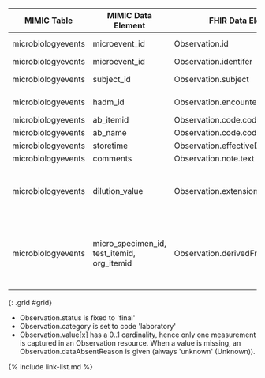 |MIMIC Table|MIMIC Data Element|FHIR Data Element|FHIR Profile|Notes|
|---|---|---|---|---|
|microbiologyevents|microevent_id|Observation.id|[MimicObservationMicroSusc]|Convert to UUID5|
|microbiologyevents|microevent_id|Observation.identifer|[MimicObservationMicroSusc]||
|microbiologyevents|subject_id|Observation.subject|[MimicObservationMicroSusc]|Convert to UUID5|
|microbiologyevents|hadm_id|Observation.encounter|[MimicObservationMicroSusc]|Convert to UUID5|
|microbiologyevents|ab_itemid|Observation.code.coding.code|[MimicObservationMicroSusc]||
|microbiologyevents|ab_name|Observation.code.coding.display|[MimicObservationMicroSusc]||
|microbiologyevents|storetime|Observation.effectiveDateTime|[MimicObservationMicroSusc]||
|microbiologyevents|comments|Observation.note.text|[MimicObservationMicroSusc]||
|microbiologyevents|dilution_value|Observation.extension:dilution_details|[MimicObservationMicroSusc]|Set dilution value to custom extension dilution_details|
|microbiologyevents|micro_specimen_id, test_itemid, org_itemid|Observation.derivedFrom|[MimicObservationMicroSusc]|Reference back to parent Observation. Concat elements and convert to UUID5|
{: .grid #grid}

* Observation.status is fixed to 'final'
* Observation.category is set to code 'laboratory'
* Observation.value[x] has a 0..1 cardinality, hence only one measurement is captured in an Observation resource. When a value is missing, an Observation.dataAbsentReason is given (always 'unknown' (Unknown)).

{% include link-list.md %}
